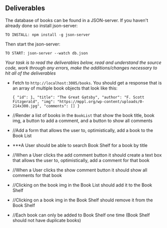 ## Deliverables

The database of books can be found in a JSON-server. If you haven't already done so install json-server:

`TO INSTALL: npm install -g json-server`

Then start the json-server:

`TO START: json-server --watch db.json`

*Your task is to read the deliverables below, read and understand the source code, work through any errors, make the additions/changes necessary to hit all of the deliverables*

- Fetch to `http://localhost:3005/books`. You should get a response that is an array of multiple book objects that look like this:

   `{
   "id": 1,
   "title": "The Great Gatsby",
   "author": "F. Scott Fitzgerald",
   "img": "https://mppl.org/wp-content/uploads/0-214x300.jpg",
   "comments": []
   }`

- //Render a list of books in the `BookList` that show the book title, book img, a button to add a comment, and a button to show all comments
- //Add a form that allows the user to, optimistically, add a book to the Book List
- ***A User should be able to search Book Shelf for a book by title
- //When a User clicks the add comment button it should create a text box that allows the user to, optimistically, add a comment for that book
- //When a User clicks the show comment button it should show all comments for that book
- //Clicking on the book img in the Book List should add it to the Book Shelf
- //Clicking on a book img in the Book Shelf should remove it from the Book Shelf
- //Each book can only be added to Book Shelf one time (Book Shelf should not have duplicate books)
